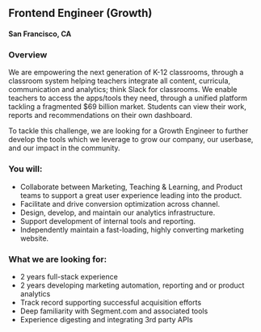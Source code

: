 ## Frontend Engineer (Growth)
#### San Francisco, CA

### Overview
We are empowering the next generation of K-12 classrooms, through a classroom system helping teachers integrate all content, curricula, communication and analytics; think Slack for classrooms. We enable teachers to access the apps/tools they need, through a unified platform tackling a fragmented $69 billion market. Students can view their work, reports and recommendations on their own dashboard.

To tackle this challenge, we are looking for a Growth Engineer to further develop the tools which we leverage to grow our company, our userbase, and our impact in the community.

### You will:
+ Collaborate between Marketing, Teaching & Learning, and Product teams to support a great user experience leading into the product.
+ Facilitate and drive conversion optimization across channel.
+ Design, develop, and maintain our analytics infrastructure.
+ Support development of internal tools and reporting.
+ Independently maintain a fast-loading, highly converting marketing website.

### What we are looking for:
+ 2 years full-stack experience
+ 2 years developing marketing automation, reporting and or product analytics
+ Track record supporting successful acquisition efforts
+ Deep familiarity with Segment.com and associated tools
+ Experience digesting and integrating 3rd party APIs
